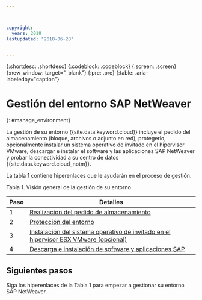 ```yaml
---



copyright:
  years: 2018
lastupdated: "2018-06-28"


---
```


{:shortdesc: .shortdesc}
{:codeblock: .codeblock}
{:screen: .screen}
{:new_window: target="_blank"}
{:pre: .pre}
{:table: .aria-labeledby="caption"}

# Gestión del entorno SAP NetWeaver
{: #manage_environment}

La gestión de su entorno {{site.data.keyword.cloud}} incluye el pedido del almacenamiento (bloque, archivos o adjunto en red), protegerlo, opcionalmente instalar un sistema operativo de invitado en el hipervisor VMware, descargar e instalar el software y las aplicaciones SAP NetWeaver y probar la conectividad a su centro de datos {{site.data.keyword.cloud_notm}}.

La tabla 1 contiene hiperenlaces que le ayudarán en el proceso de gestión.

Tabla 1. Visión general de la gestión de su entorno

| Paso | Detalles |
| --- | --- |
| 1 | [Realización del pedido de almacenamiento](/docs/infrastructure/sap-netweaver/sap-order-storage.html) |
| 2 | [Protección del entorno](/docs/infrastructure/sap-netweaver/sap-secure-environment.html) |
| 3 | [Instalación del sistema operativo de invitado en el hipervisor ESX VMware (opcional)](/docs/infrastructure/sap-netweaver/sap-installing-guest-operating-system-VMware-deployments.html) |
| 4 | [Descarga e instalación de software y aplicaciones SAP](/docs/infrastructure/sap-netweaver/sap-installing-SAP-landscape.html) |

## Siguientes pasos

Siga los hiperenlaces de la Tabla 1 para empezar a gestionar su entorno SAP NetWeaver.
